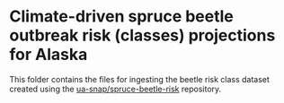 # Climate-driven spruce beetle outbreak risk (classes) projections for Alaska

This folder contains the files for ingesting the beetle risk class dataset created using the [ua-snap/spruce-beetle-risk](https://github.com/ua-snap/spruce-beetle-risk) repository. 

